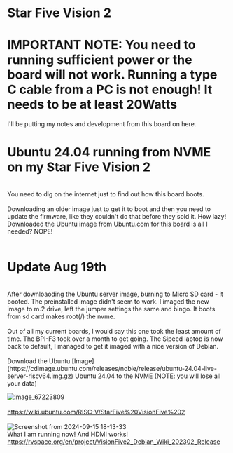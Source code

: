 # Star Five Vision 2

# IMPORTANT NOTE: You need to running sufficient power or the board will not work. Running a type C cable from a PC is not enough! It needs to be at least 20Watts

I'll be putting my notes and development from this board on here.
<br>
# Ubuntu 24.04 running from NVME on my Star Five Vision 2  

<br>
You need to dig on the internet just to find out how this board boots. <br>
<br>
Downloading an older image just to get it to boot and then you need to update the firmware, like they couldn't do that before they sold it.  How lazy!
<br>
Downloaded the Ubuntu image from Ubuntu.com for this board is all I needed? NOPE!
<br>
<br>

# Update Aug 19th
<br>
After downloaoding the Ubuntu server image, burning to Micro SD card - it booted. The preinstalled image didn't seem to work. I imaged the new image to m.2 drive, left the jumper settings the same and bingo. It boots from sd card makes root(/) the nvme. 
<br><br>
Out of all my current boards,  I would say this one took the least amount of time. The BPI-F3 took over a month to get going. The Sipeed laptop is now back to default, I managed to get it imaged with a nice version of Debian.  
<br>
<br>
Download the Ubuntu [Image](https://cdimage.ubuntu.com/releases/noble/release/ubuntu-24.04-live-server-riscv64.img.gz) Ubuntu 24.04 to the NVME  (NOTE: you will lose all your data) <br> 


![image_67223809](https://github.com/user-attachments/assets/54a324f8-311c-488b-94a9-dd0856c71e20)
<br>
<br>
https://wiki.ubuntu.com/RISC-V/StarFive%20VisionFive%202
<br><br>
![Screenshot from 2024-09-15 18-13-33](https://github.com/user-attachments/assets/60497c29-ec90-4b0b-a9b3-93cd56dcbea6)
<br>
What I am running now! And HDMI works!
<br>
https://rvspace.org/en/project/VisionFive2_Debian_Wiki_202302_Release



